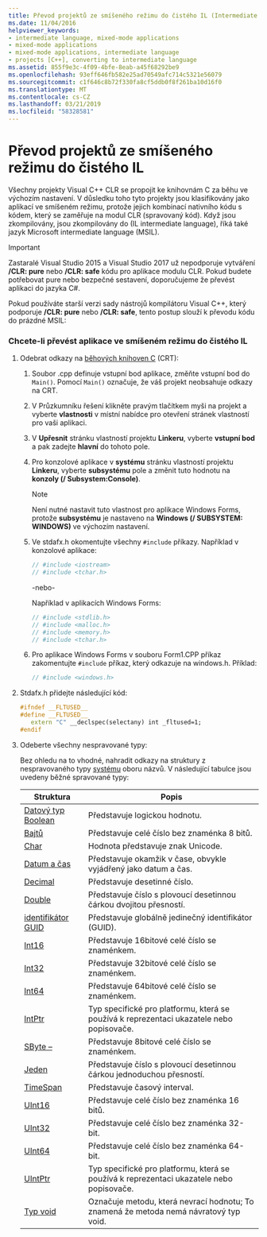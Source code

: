 ```yaml
---
title: Převod projektů ze smíšeného režimu do čistého IL (Intermediate Language)
ms.date: 11/04/2016
helpviewer_keywords:
- intermediate language, mixed-mode applications
- mixed-mode applications
- mixed-mode applications, intermediate language
- projects [C++], converting to intermediate language
ms.assetid: 855f9e3c-4f09-4bfe-8eab-a45f68292be9
ms.openlocfilehash: 93eff646fb582e25ad70549afc714c5321e56079
ms.sourcegitcommit: c1f646c8b72f330fa8cf5ddb0f8f261ba10d16f0
ms.translationtype: MT
ms.contentlocale: cs-CZ
ms.lasthandoff: 03/21/2019
ms.locfileid: "58328581"
---
```

# <a name="converting-projects-from-mixed-mode-to-pure-intermediate-language"></a>Převod projektů ze smíšeného režimu do čistého IL

Všechny projekty Visual C++ CLR se propojit ke knihovnám C za běhu ve výchozím nastavení. V důsledku toho tyto projekty jsou klasifikovány jako aplikací ve smíšeném režimu, protože jejich kombinací nativního kódu s kódem, který se zaměřuje na modul CLR (spravovaný kód). Když jsou zkompilovány, jsou zkompilovány do (IL intermediate language), říká také jazyk Microsoft intermediate language (MSIL).

> [!IMPORTANT]
> Zastaralé Visual Studio 2015 a Visual Studio 2017 už nepodporuje vytváření **/CLR: pure** nebo **/CLR: safe** kódu pro aplikace modulu CLR. Pokud budete potřebovat pure nebo bezpečné sestavení, doporučujeme že převést aplikaci do jazyka C#.

Pokud používáte starší verzi sady nástrojů kompilátoru Visual C++, který podporuje **/CLR: pure** nebo **/CLR: safe**, tento postup slouží k převodu kódu do prázdné MSIL:

### <a name="to-convert-your-mixed-mode-application-into-pure-intermediate-language"></a>Chcete-li převést aplikace ve smíšeném režimu do čistého IL

1. Odebrat odkazy na [běhových knihoven C](../c-runtime-library/crt-library-features.md) (CRT):

   1. Soubor .cpp definuje vstupní bod aplikace, změňte vstupní bod do `Main()`. Pomocí `Main()` označuje, že váš projekt neobsahuje odkazy na CRT.

   2. V Průzkumníku řešení klikněte pravým tlačítkem myši na projekt a vyberte **vlastnosti** v místní nabídce pro otevření stránek vlastností pro vaši aplikaci.

   3. V **Upřesnit** stránku vlastností projektu **Linkeru**, vyberte **vstupní bod** a pak zadejte **hlavní** do tohoto pole.

   4. Pro konzolové aplikace v **systému** stránku vlastností projektu **Linkeru**, vyberte **subsystému** pole a změnit tuto hodnotu na **konzoly (/ Subsystem:Console)**.

      > [!NOTE]
      > Není nutné nastavit tuto vlastnost pro aplikace Windows Forms, protože **subsystému** je nastaveno na **Windows (/ SUBSYSTEM: WINDOWS)** ve výchozím nastavení.

   5. Ve stdafx.h okomentujte všechny `#include` příkazy. Například v konzolové aplikace:

      ```cpp
      // #include <iostream>
      // #include <tchar.h>
      ```

       -nebo-

       Například v aplikacích Windows Forms:

      ```cpp
      // #include <stdlib.h>
      // #include <malloc.h>
      // #include <memory.h>
      // #include <tchar.h>
      ```

   6. Pro aplikace Windows Forms v souboru Form1.CPP příkaz zakomentujte `#include` příkaz, který odkazuje na windows.h. Příklad:

      ```cpp
      // #include <windows.h>
      ```

2. Stdafx.h přidejte následující kód:

   ```cpp
   #ifndef __FLTUSED__
   #define __FLTUSED__
      extern "C" __declspec(selectany) int _fltused=1;
   #endif
   ```

3. Odeberte všechny nespravované typy:

   Bez ohledu na to vhodné, nahradit odkazy na struktury z nespravovaného typy [systému](/dotnet/api/system) oboru názvů. V následující tabulce jsou uvedeny běžné spravované typy:

   |Struktura|Popis|
   |---------------|-----------------|
   |[Datový typ Boolean](/dotnet/api/system.boolean)|Představuje logickou hodnotu.|
   |[Bajtů](/dotnet/api/system.byte)|Představuje celé číslo bez znaménka 8 bitů.|
   |[Char](/dotnet/api/system.char)|Hodnota představuje znak Unicode.|
   |[Datum a čas](/dotnet/api/system.datetime)|Představuje okamžik v čase, obvykle vyjádřený jako datum a čas.|
   |[Decimal](/dotnet/api/system.decimal)|Představuje desetinné číslo.|
   |[Double](/dotnet/api/system.double)|Představuje číslo s plovoucí desetinnou čárkou dvojitou přesností.|
   |[identifikátor GUID](/dotnet/api/system.guid)|Představuje globálně jedinečný identifikátor (GUID).|
   |[Int16](/dotnet/api/system.int16)|Představuje 16bitové celé číslo se znaménkem.|
   |[Int32](/dotnet/api/system.int32)|Představuje 32bitové celé číslo se znaménkem.|
   |[Int64](/dotnet/api/system.int64)|Představuje 64bitové celé číslo se znaménkem.|
   |[IntPtr](/dotnet/api/system.intptr)|Typ specifické pro platformu, která se používá k reprezentaci ukazatele nebo popisovače.|
   |[SByte –](/dotnet/api/system.byte)|Představuje 8bitové celé číslo se znaménkem.|
   |[Jeden](/dotnet/api/system.single)|Představuje číslo s plovoucí desetinnou čárkou jednoduchou přesností.|
   |[TimeSpan](/dotnet/api/system.timespan)|Představuje časový interval.|
   |[UInt16](/dotnet/api/system.uint16)|Představuje celé číslo bez znaménka 16 bitů.|
   |[UInt32](/dotnet/api/system.uint32)|Představuje celé číslo bez znaménka 32-bit.|
   |[UInt64](/dotnet/api/system.uint64)|Představuje celé číslo bez znaménka 64-bit.|
   |[UIntPtr](/dotnet/api/system.uintptr)|Typ specifické pro platformu, která se používá k reprezentaci ukazatele nebo popisovače.|
   |[Typ void](/dotnet/api/system.void)|Označuje metodu, která nevrací hodnotu; To znamená že metoda nemá návratový typ void.|